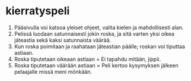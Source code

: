 # kierratyspeli

1. Pääsivulla voi katsoa yleiset ohjeet, valita kielen ja mahdollisesti alan.
2. Pelissä luodaan satunnaisesti jokin roska, ja sitä varten yksi oikea jäteastia sekä kaksi satunnaista väärää.
3. Kun roska poimitaan ja raahataan jäteastian päälle; roskan voi tiputtaa astiaan.
4. Roska tiputetaan oikeaan astiaan = Ei tapahdu mitään, jippii.
5. Roska tiputetaan väärään astiaan = Peli kertoo kysymyksen jälkeen pelaajalle missä meni mönkään.